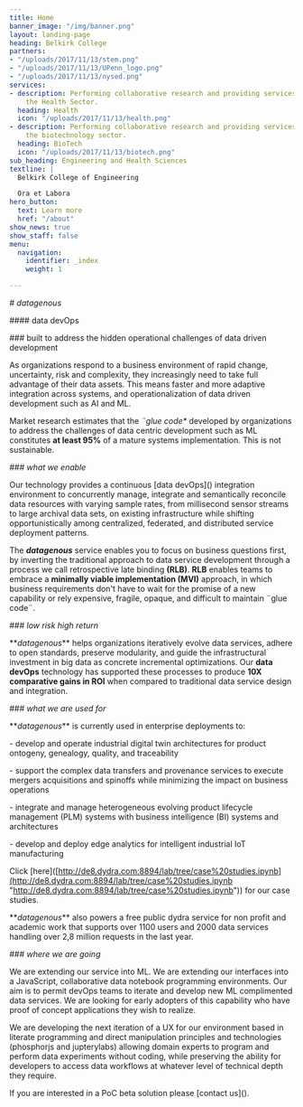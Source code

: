 ```yaml
---
title: Home
banner_image: "/img/banner.png"
layout: landing-page
heading: Belkirk College
partners:
- "/uploads/2017/11/13/stem.png"
- "/uploads/2017/11/13/UPenn_logo.png"
- "/uploads/2017/11/13/nysed.png"
services:
- description: Performing collaborative research and providing services to support
    the Health Sector.
  heading: Health
  icon: "/uploads/2017/11/13/health.png"
- description: Performing collaborative research and providing services to support
    the biotechnology sector.
  heading: BioTech
  icon: "/uploads/2017/11/13/biotech.png"
sub_heading: Engineering and Health Sciences
textline: |
  Belkirk College of Engineering

  Ora et Labora
hero_button:
  text: Learn more
  href: "/about"
show_news: true
show_staff: false
menu:
  navigation:
    identifier: _index
    weight: 1

---
```

\# _datagenous_

\#### data devOps 

\### built to address the hidden operational challenges of data driven development

As organizations respond to a business environment of rapid change, uncertainty, risk and complexity, they increasingly need to take full advantage of their data assets. This means faster and more adaptive integration across systems, and operationalization of data driven development such as AI and ML.

Market research estimates that the _¨glue code*_ developed by organizations to address the challenges of data centric development such as ML constitutes **at least 95%** of a mature systems implementation. This is not sustainable.

\### *what we enable*

Our technology provides a continuous \[data devOps\]() integration environment to concurrently manage, integrate and semantically reconcile data resources with varying sample rates, from millisecond sensor streams to large archival data sets, on existing infrastructure while shifting opportunistically among centralized, federated, and distributed service deployment patterns.

The **_datagenous_** service enables you to focus on business questions first, by inverting the traditional approach to data service development through a process we call retrospective late binding **(RLB)**. **RLB** enables teams to embrace a **minimally viable implementation (MVI)** approach, in which business requirements don't have to wait for the promise of a new capability or rely expensive, fragile, opaque, and difficult to maintain ¨glue code¨.

\### *low risk high return*

\**_datagenous_** helps organizations iteratively evolve data services, adhere to open standards, preserve modularity, and guide the infrastructural investment in big data as concrete incremental optimizations. Our **data devOps** technology has supported these processes to produce **10X comparative gains in ROI** when compared to traditional data service design and integration.

\### *what we are used for*

\**_datagenous_** is currently used in enterprise deployments to:

 

\- develop and operate industrial digital twin architectures for product ontogeny, genealogy, quality, and traceability

\- support the complex data transfers and provenance services to execute mergers acquisitions and spinoffs while minimizing the impact on business operations

\- integrate and manage heterogeneous evolving product lifecycle management (PLM) systems with business intelligence (BI) systems and architectures

\- develop and deploy edge analytics for intelligent industrial IoT manufacturing

 

Click \[here\]([http://de8.dydra.com:8894/lab/tree/case%20studies.ipynb](http://de8.dydra.com:8894/lab/tree/case%20studies.ipynb "http://de8.dydra.com:8894/lab/tree/case%20studies.ipynb")) for our case studies.

\**_datagenous_** also powers a free public dydra service for non profit and academic work that supports over 1100 users and 2000 data services handling over 2,8 million requests in the last year.

\### *where we are going*

We are extending our service into ML.  We are extending our interfaces into a JavaScript, collaborative data notebook programming environments.  Our aim is to permit devOps teams to iterate and develop new ML complimented data services. We are looking for early adopters of this capability who have proof of concept applications they wish to realize.

 

We are developing the next iteration of a UX for our environment based in literate programming and direct manipulation principles and technologies (phosphorjs and jupterylabs) allowing domain experts to program and perform data experiments without coding, while preserving the ability for developers to access data workflows at whatever level of technical depth they require.

 

If you are interested in a PoC beta solution please \[contact us\]().